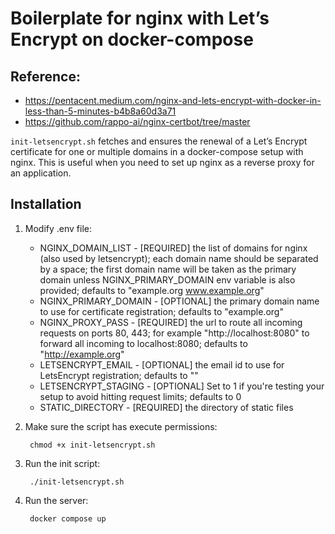 # Boilerplate for nginx with Let’s Encrypt on docker-compose


## Reference:
* https://pentacent.medium.com/nginx-and-lets-encrypt-with-docker-in-less-than-5-minutes-b4b8a60d3a71
* https://github.com/rappo-ai/nginx-certbot/tree/master


`init-letsencrypt.sh` fetches and ensures the renewal of a Let’s
Encrypt certificate for one or multiple domains in a docker-compose
setup with nginx.
This is useful when you need to set up nginx as a reverse proxy for an
application.

## Installation

1. Modify .env file:
   - NGINX_DOMAIN_LIST - [REQUIRED] the list of domains for nginx (also used by letsencrypt); each domain name should be separated by a space; the first domain name will be taken as the primary domain unless NGINX_PRIMARY_DOMAIN env variable is also provided; defaults to "example.org www.example.org"
   - NGINX_PRIMARY_DOMAIN - [OPTIONAL] the primary domain name to use for certificate registration; defaults to "example.org"
   - NGINX_PROXY_PASS - [REQUIRED] the url to route all incoming requests on ports 80, 443; for example "http://localhost:8080" to forward all incoming to localhost:8080; defaults to "http://example.org"
   - LETSENCRYPT_EMAIL - [OPTIONAL] the email id to use for LetsEncrypt registration; defaults to ""
   - LETSENCRYPT_STAGING - [OPTIONAL] Set to 1 if you're testing your setup to avoid hitting request limits; defaults to 0
   - STATIC_DIRECTORY - [REQUIRED] the directory of static files
2. Make sure the script has execute permissions:

        chmod +x init-letsencrypt.sh

3. Run the init script:

        ./init-letsencrypt.sh

4. Run the server:

        docker compose up